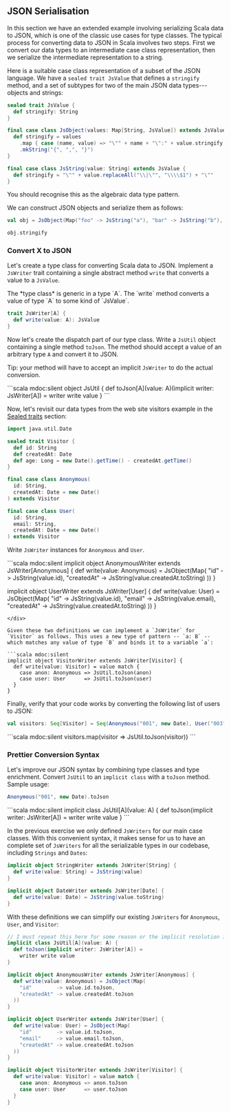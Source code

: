 ## JSON Serialisation

In this section we have an extended example involving serializing Scala data to JSON, which is one of the classic use cases for type classes. The typical process for converting data to JSON in Scala involves two steps. First we convert our data types to an intermediate case class representation, then we serialize the intermediate representation to a string.

Here is a suitable case class representation of a subset of the JSON language. We have a `sealed trait JsValue` that defines a `stringify` method, and a set of subtypes for two of the main JSON data types---objects and strings:

```scala mdoc:silent
sealed trait JsValue {
  def stringify: String
}

final case class JsObject(values: Map[String, JsValue]) extends JsValue {
  def stringify = values
    .map { case (name, value) => "\"" + name + "\":" + value.stringify }
    .mkString("{", ",", "}")
}

final case class JsString(value: String) extends JsValue {
  def stringify = "\"" + value.replaceAll("\\|\"", "\\\\$1") + "\""
}
```

You should recognise this as the algebraic data type pattern.

We can construct JSON objects and serialize them as follows:

```scala mdoc
val obj = JsObject(Map("foo" -> JsString("a"), "bar" -> JsString("b"), "baz" -> JsString("c")))

obj.stringify
```

### Convert X to JSON

Let's create a type class for converting Scala data to JSON. Implement a `JsWriter` trait containing a single abstract method `write` that converts a value to a `JsValue`.

<div class="solution">
The *type class* is generic in a type `A`. The `write` method converts a value of type `A` to some kind of `JsValue`.

```scala mdoc:silent
trait JsWriter[A] {
  def write(value: A): JsValue
}
```

</div>

Now let's create the dispatch part of our type class. Write a `JsUtil` object containing a single method `toJson`. The method should accept a value of an arbitrary type `A` and convert it to JSON.

Tip: your method will have to accept an implicit `JsWriter` to do the actual conversion.

<div class="solution">
```scala mdoc:silent
object JsUtil {
  def toJson[A](value: A)(implicit writer: JsWriter[A]) =
    writer write value
}
```
</div>

Now, let's revisit our data types from the web site visitors example in the [Sealed traits](/traits/sealed-traits.html) section:

```scala mdoc:silent
import java.util.Date

sealed trait Visitor {
  def id: String
  def createdAt: Date
  def age: Long = new Date().getTime() - createdAt.getTime()
}

final case class Anonymous(
  id: String,
  createdAt: Date = new Date()
) extends Visitor

final case class User(
  id: String,
  email: String,
  createdAt: Date = new Date()
) extends Visitor
```

Write `JsWriter` instances for `Anonymous` and `User`.

<div class="solution">
```scala mdoc:silent
implicit object AnonymousWriter extends JsWriter[Anonymous] {
  def write(value: Anonymous) = JsObject(Map(
    "id"           -> JsString(value.id),
    "createdAt"    -> JsString(value.createdAt.toString)
  ))
}

implicit object UserWriter extends JsWriter[User] {
def write(value: User) = JsObject(Map(
"id" -> JsString(value.id),
"email" -> JsString(value.email),
"createdAt" -> JsString(value.createdAt.toString)
))
}

````
</div>

Given these two definitions we can implement a `JsWriter` for `Visitor` as follows. This uses a new type of pattern -- `a: B` -- which matches any value of type `B` and binds it to a variable `a`:

```scala mdoc:silent
implicit object VisitorWriter extends JsWriter[Visitor] {
  def write(value: Visitor) = value match {
    case anon: Anonymous => JsUtil.toJson(anon)
    case user: User      => JsUtil.toJson(user)
  }
}
````

Finally, verify that your code works by converting the following list of users to JSON:

```scala mdoc:silent
val visitors: Seq[Visitor] = Seq(Anonymous("001", new Date), User("003", "dave@xample.com", new Date))
```

<div class="solution">
```scala mdoc:silent
visitors.map(visitor => JsUtil.toJson(visitor))
```
</div>

### Prettier Conversion Syntax

Let's improve our JSON syntax by combining type classes and type enrichment. Convert `JsUtil` to an `implicit class` with a `toJson` method. Sample usage:

```scala
Anonymous("001", new Date).toJson
```

<div class="solution">
```scala mdoc:silent
implicit class JsUtil[A](value: A) {
  def toJson(implicit writer: JsWriter[A]) =
    writer write value
}
```

In the previous exercise we only defined `JsWriters` for our main case classes. With this convenient syntax, it makes sense for us to have an complete set of `JsWriters` for all the serializable types in our codebase, including `Strings` and `Dates`:

```scala mdoc:silent
implicit object StringWriter extends JsWriter[String] {
  def write(value: String) = JsString(value)
}

implicit object DateWriter extends JsWriter[Date] {
  def write(value: Date) = JsString(value.toString)
}
```

With these definitions we can simplify our existing `JsWriters` for `Anonymous`, `User`, and `Visitor`:

```scala mdoc:invisible
// I must repeat this here for some reason or the implicit resolution in the block below fails
implicit class JsUtil[A](value: A) {
  def toJson(implicit writer: JsWriter[A]) =
    writer write value
}
```

```scala mdoc:silent
implicit object AnonymousWriter extends JsWriter[Anonymous] {
  def write(value: Anonymous) = JsObject(Map(
    "id"        -> value.id.toJson,
    "createdAt" -> value.createdAt.toJson
  ))
}

implicit object UserWriter extends JsWriter[User] {
  def write(value: User) = JsObject(Map(
    "id"        -> value.id.toJson,
    "email"     -> value.email.toJson,
    "createdAt" -> value.createdAt.toJson
  ))
}

implicit object VisitorWriter extends JsWriter[Visitor] {
  def write(value: Visitor) = value match {
    case anon: Anonymous => anon.toJson
    case user: User      => user.toJson
  }
}
```

</div>
